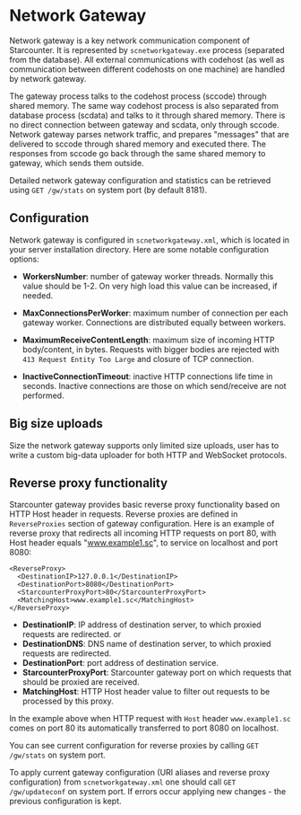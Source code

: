 # Network Gateway

Network gateway is a key network communication component of Starcounter. It is represented by `scnetworkgateway.exe` process (separated from the database). All external communications with codehost (as well as communication between different codehosts on one machine) are handled by network gateway.

The gateway process talks to the codehost process (sccode) through shared memory. The same way codehost process is also separated from database process (scdata) and talks to it through shared memory. There is no direct connection between gateway and scdata, only through sccode. Network gateway parses network traffic, and prepares "messages" that are delivered to sccode through shared memory and executed there. The responses from sccode go back through the same shared memory to gateway, which sends them outside.

Detailed network gateway configuration and statistics can be retrieved using `GET /gw/stats` on system port (by default 8181).

## Configuration

Network gateway is configured in `scnetworkgateway.xml`, which is located in your server installation directory. Here are some notable configuration options:

* **WorkersNumber**: number of gateway worker threads. Normally this value should be 1-2. On very high load this value can be increased, if needed.

* **MaxConnectionsPerWorker**: maximum number of connection per each gateway worker. Connections are distributed equally between workers.

* **MaximumReceiveContentLength**: maximum size of incoming HTTP body/content, in bytes. Requests with bigger bodies are rejected with `413 Request Entity Too Large` and closure of TCP connection.

* **InactiveConnectionTimeout**: inactive HTTP connections life time in seconds. Inactive connections are those on which send/receive are not performed.

## Big size uploads

Size the network gateway supports only limited size uploads, user has to write a custom big-data uploader for both HTTP and WebSocket protocols.

## Reverse proxy functionality

Starcounter gateway provides basic reverse proxy functionality based on HTTP Host header in requests. Reverse proxies are defined in `ReverseProxies` section of gateway configuration. Here is an example of reverse proxy that redirects all incoming HTTP requests on port 80, with Host header equals "www.example1.sc", to service on localhost and port 8080:
```
<ReverseProxy>
  <DestinationIP>127.0.0.1</DestinationIP>
  <DestinationPort>8080</DestinationPort>
  <StarcounterProxyPort>80</StarcounterProxyPort>
  <MatchingHost>www.example1.sc</MatchingHost>
</ReverseProxy>

```

* **DestinationIP**: IP address of destination server, to which proxied requests are redirected.
or
* **DestinationDNS**: DNS name of destination server, to which proxied requests are redirected.
* **DestinationPort**: port address of destination service.
* **StarcounterProxyPort**: Starcounter gateway port on which requests that should be proxied are received.
* **MatchingHost**: HTTP Host header value to filter out requests to be processed by this proxy.

In the example above when HTTP request with `Host` header `www.example1.sc` comes on port 80 its automatically transferred to port 8080 on localhost.

You can see current configuration for reverse proxies by calling `GET /gw/stats` on system port.

To apply current gateway configuration (URI aliases and reverse proxy configuration) from `scnetworkgateway.xml` one should call `GET /gw/updateconf` on system port. If errors occur applying new changes - the previous configuration is kept.


